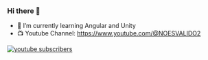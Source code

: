 ### Hi there 👋


- 🌱 I’m currently learning Angular and Unity
- 📺 Youtube Channel: https://www.youtube.com/@NOESVALIDO2

<a href="https://www.youtube.com/channel/UCjhopUQEHhLM6u7NcYQH8Nw">
 <img alt="youtube subscribers" src="https://github-readme-youtube-stats.herokuapp.com/subscribers/index.php?id=UCjhopUQEHhLM6u7NcYQH8Nw&key=AIzaSyD-Bdh7sbBuHw11gqniLQFFTU0TLVyyGs8"/>
</a>
